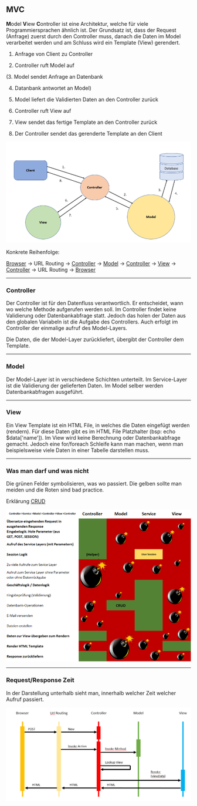 ## MVC
**M**odel **V**iew **C**ontroller ist eine Architektur, welche für viele Programmiersprachen ähnlich ist. Der Grundsatz ist, dass der Request (Anfrage) zuerst durch den Controller muss, danach die Daten im Model verarbeitet werden und am Schluss wird ein Template (View) gerendert.





1. Anfrage von Client zu Controller


2. Controller ruft Model auf


(3. Model sendet Anfrage an Datenbank


4. Datanbank antwortet an Model)


5. Model liefert die Validierten Daten an den Controller zurück


6. Controller ruft View auf


7. View sendet das fertige Template an den Controller zurück


8. Der Controller sendet das gerenderte Template an den Client





![No alt text available](/wiki/programmiersprachen/php/imageedit_2_6890240769.png)










































































Konkrete Reihenfolge:


[Browser](/wiki/browser) -> URL Routing -> [Controller](/wiki/programmiersprachen/php/mvc#controller) -> [Model](/wiki/programmiersprachen/php/mvc#model) -> [Controller](/wiki/programmiersprachen/php/mvc#controller) -> [View](/wiki/programmiersprachen/php/mvc#view) -> [Controller](/wiki/programmiersprachen/php/mvc#controller) -> URL Routing -> [Browser](/wiki/browser)





----

### Controller
Der Controller ist für den Datenfluss verantwortlich. Er entscheidet, wann wo welche Methode aufgerufen werden soll. Im Controller findet keine Validierung oder Datenbankabfrage statt. Jedoch das holen der Daten aus den globalen Variabeln ist die Aufgabe des Controllers. Auch erfolgt im Controller der einmalige aufruf des Model-Layers.


Die Daten, die der Model-Layer zurückliefert, übergibt der Controller dem Template.



----

### Model
Der Model-Layer ist in verschiedene Schichten unterteilt. Im Service-Layer ist die Validierung der gelieferten Daten. Im Model selber werden Datenbankabfragen ausgeführt.



----

### View
Ein View Template ist ein HTML File, in welches die Daten eingefügt werden (rendern). Für diese Daten gibt es im HTML File Platzhalter (bsp: echo $data['name']). Im View wird keine Berechnung oder Datenbankabfrage gemacht. Jedoch eine for/foreach Schleife kann man machen, wenn man beispielsweise viele Daten in einer Tabelle darstellen muss.



----

### Was man darf und was nicht
Die grünen Felder symbolisieren, was wo passiert. Die gelben sollte man meiden und die Roten sind bad practice.


Erklärung [CRUD](/wiki/programmiersprachen/php/crud)


![No alt text available](/wiki/programmiersprachen/php/imageedit_9_3196086581.png )

----

### Request/Response Zeit
In der Darstellung unterhalb sieht man, innerhalb welcher Zeit welcher Aufruf passiert.


![No alt text available](/wiki/programmiersprachen/php/imageedit_7_4421517577.png )